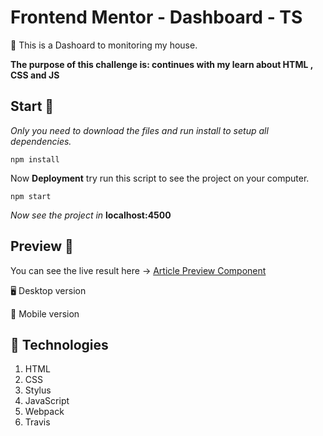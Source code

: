 # Frontend Mentor - Dashboard - TS

:memo: This is a Dashoard to monitoring my house.

  **The purpose of this challenge is: continues with my learn about HTML , CSS and JS**

## Start 🚀

_Only you need to download the files and run install to setup all dependencies._

```
npm install
```

Now **Deployment** try run this script to see the project on your computer.

```
npm start
```
_Now see the project in_ **localhost:4500**

## Preview :art:

You can see the live result here → [Article Preview Component](https://krlosaren.github.io/article-preview-component/)

🖥 Desktop version

<!-- ![](./src/assets/design/desktop-design.jpg) -->

📱 Mobile version

<!-- ![](./src/assets/design/mobile-design.jpg) -->

## :pill: Technologies
1. HTML
2. CSS
3. Stylus
4. JavaScript
4. Webpack
5. Travis
